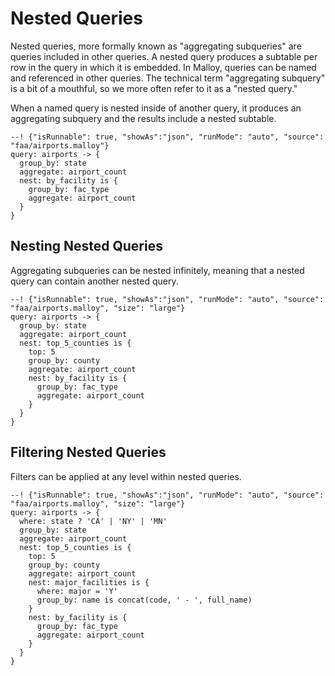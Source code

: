 # Nested Queries

Nested queries, more formally known as "aggregating subqueries" are queries included in other queries. A nested query produces a subtable per row in the query in which it is embedded. In Malloy, queries can be named and referenced in other queries. The technical term "aggregating subquery" is a bit of a mouthful, so we more often refer to it as a "nested query."

When a named query is nested inside of another query, it produces an aggregating subquery and the results include a nested subtable.

```malloy
--! {"isRunnable": true, "showAs":"json", "runMode": "auto", "source": "faa/airports.malloy"}
query: airports -> {
  group_by: state
  aggregate: airport_count
  nest: by_facility is {
    group_by: fac_type
    aggregate: airport_count
  }
}
```

## Nesting Nested Queries

Aggregating subqueries can be nested infinitely, meaning that a nested query can contain another nested query.

```malloy
--! {"isRunnable": true, "showAs":"json", "runMode": "auto", "source": "faa/airports.malloy", "size": "large"}
query: airports -> {
  group_by: state
  aggregate: airport_count
  nest: top_5_counties is {
    top: 5
    group_by: county
    aggregate: airport_count
    nest: by_facility is {
      group_by: fac_type
      aggregate: airport_count
    }
  }
}
```

## Filtering Nested Queries

Filters can be applied at any level within nested queries.

```malloy
--! {"isRunnable": true, "showAs":"json", "runMode": "auto", "source": "faa/airports.malloy", "size": "large"}
query: airports -> {
  where: state ? 'CA' | 'NY' | 'MN'
  group_by: state
  aggregate: airport_count
  nest: top_5_counties is {
    top: 5
    group_by: county
    aggregate: airport_count
    nest: major_facilities is {
      where: major = 'Y'
      group_by: name is concat(code, ' - ', full_name)
    }
    nest: by_facility is {
      group_by: fac_type
      aggregate: airport_count
    }
  }
}
```
